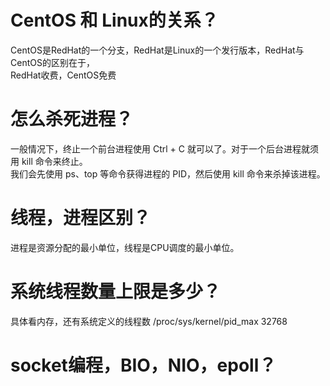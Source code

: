 # CentOS 和 Linux的关系？
CentOS是RedHat的一个分支，RedHat是Linux的一个发行版本，RedHat与CentOS的区别在于，  
RedHat收费，CentOS免费

# 怎么杀死进程？
一般情况下，终止一个前台进程使用 Ctrl + C 就可以了。对于一个后台进程就须用 kill 命令来终止。  
我们会先使用 ps、top 等命令获得进程的 PID，然后使用 kill 命令来杀掉该进程。


# 线程，进程区别？
进程是资源分配的最小单位，线程是CPU调度的最小单位。


# 系统线程数量上限是多少？
具体看内存，还有系统定义的线程数 /proc/sys/kernel/pid_max 32768



# socket编程，BIO，NIO，epoll？

